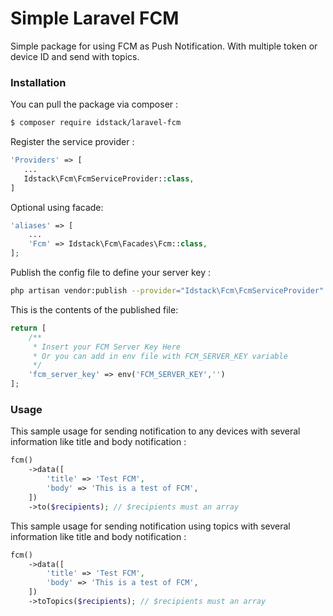 # Simple Laravel FCM

Simple package for using FCM as Push Notification. With multiple token or device ID and send with topics.

### Installation

You can pull the package via composer :

``` bash
$ composer require idstack/laravel-fcm
```

 Register the service provider :

 ``` php
'Providers' => [
    ...
    Idstack\Fcm\FcmServiceProvider::class,
]
 ```

 Optional using facade:

```php
'aliases' => [
    ...
    'Fcm' => Idstack\Fcm\Facades\Fcm::class,
];
```

Publish the config file to define your server key :

```bash
php artisan vendor:publish --provider="Idstack\Fcm\FcmServiceProvider"
```

This is the contents of the published file:

```php
return [
    /**
     * Insert your FCM Server Key Here
     * Or you can add in env file with FCM_SERVER_KEY variable
     */
    'fcm_server_key' => env('FCM_SERVER_KEY','')
];

```

### Usage

This sample usage for sending notification to any devices with several information like title and body notification :
```php
fcm()
    ->data([
        'title' => 'Test FCM',
        'body' => 'This is a test of FCM',
    ])
    ->to($recipients); // $recipients must an array
```

This sample usage for sending notification using topics with several information like title and body notification :
```php
fcm()
    ->data([
        'title' => 'Test FCM',
        'body' => 'This is a test of FCM',
    ])
    ->toTopics($recipients); // $recipients must an array
```